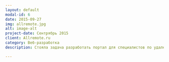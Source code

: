 ```yaml
---
layout: default
modal-id: 6
date: 2015-09-27
img: allremote.jpg
alt: image-alt
project-date: Сентрябрь 2015
client: Allremote.ru
category: Веб-разработка
description: Стояла задача разработать портал для специалистов по удаленной работе. Компании могут оставлять заявки на свежие вакансии. Имеется каталог специалистов, желающих работать удаленно. Технологии: Meteor, MongoDB

---
```

